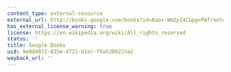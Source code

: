 ```yaml
---
content_type: external-resource
external_url: http://books.google.com/books?id=6aox-Wm2pI4C&pg=PAfrontcover
has_external_license_warning: true
license: https://en.wikipedia.org/wiki/All_rights_reserved
status: ''
title: Google Books
uid: 9e0d4972-825e-4721-81ec-f9a5389223a2
wayback_url: ''
---
```

